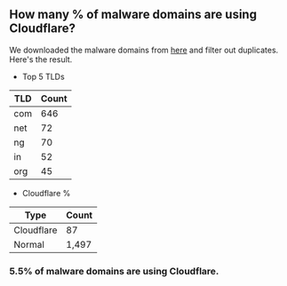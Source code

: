 ## How many % of malware domains are using Cloudflare?


We downloaded the malware domains from [here](https://urlhaus.abuse.ch) and filter out duplicates.
Here's the result.


[//]: # (start replacement)


- Top 5 TLDs

| TLD | Count |
| --- | --- |
| com | 646 |
| net | 72 |
| ng | 70 |
| in | 52 |
| org | 45 |


- Cloudflare %

| Type | Count |
| --- | --- |
| Cloudflare | 87 |
| Normal | 1,497 |


### 5.5% of malware domains are using Cloudflare.